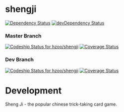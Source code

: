 # shengji

[![Dependency Status](https://img.shields.io/david/hzoo/shengji.svg)](https://david-dm.org/hzoo/shengji)
[![devDependency Status](https://img.shields.io/david/dev/hzoo/shengji.svg)](https://david-dm.org/hzoo/shengji#info=devDependencies)

### Master Branch
[ ![Codeship Status for hzoo/shengji](https://img.shields.io/codeship/9ded0240-72c2-0132-69bb-06c77d4bfcaa/master.svg)](https://codeship.com/projects/54845)
[![Coverage Status](https://img.shields.io/coveralls/hzoo/shengji/master.svg)](https://coveralls.io/r/hzoo/shengji?branch=development)

### Dev Branch
[ ![Codeship Status for hzoo/shengji](https://img.shields.io/codeship/9ded0240-72c2-0132-69bb-06c77d4bfcaa/development.svg)](https://codeship.com/projects/54845)
[![Coverage Status](https://img.shields.io/coveralls/hzoo/shengji/development.svg)](https://coveralls.io/r/hzoo/shengji?branch=development)

# Development
Sheng Ji - the popular chinese trick-taking card game.

